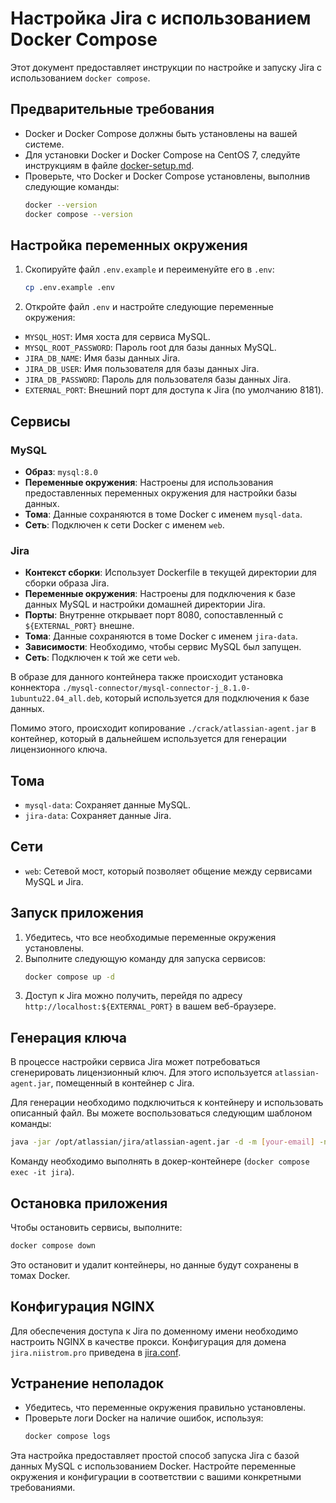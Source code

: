 # Настройка Jira с использованием Docker Compose

Этот документ предоставляет инструкции по настройке и запуску Jira с использованием `docker compose`.

## Предварительные требования

- Docker и Docker Compose должны быть установлены на вашей системе.
- Для установки Docker и Docker Compose на CentOS 7, следуйте инструкциям в файле [docker-setup.md](./docker-setup.md).
- Проверьте, что Docker и Docker Compose установлены, выполнив следующие команды:
  ```bash
  docker --version
  docker compose --version

## Настройка переменных окружения

1. Скопируйте файл `.env.example` и переименуйте его в `.env`:
   ```bash
   cp .env.example .env
   ```
2. Откройте файл `.env` и настройте следующие переменные окружения:

- `MYSQL_HOST`: Имя хоста для сервиса MySQL.
- `MYSQL_ROOT_PASSWORD`: Пароль root для базы данных MySQL.
- `JIRA_DB_NAME`: Имя базы данных Jira.
- `JIRA_DB_USER`: Имя пользователя для базы данных Jira.
- `JIRA_DB_PASSWORD`: Пароль для пользователя базы данных Jira.
- `EXTERNAL_PORT`: Внешний порт для доступа к Jira (по умолчанию 8181).

## Сервисы

### MySQL

- **Образ**: `mysql:8.0`
- **Переменные окружения**: Настроены для использования предоставленных переменных окружения для настройки базы данных.
- **Тома**: Данные сохраняются в томе Docker с именем `mysql-data`.
- **Сеть**: Подключен к сети Docker с именем `web`.

### Jira

- **Контекст сборки**: Использует Dockerfile в текущей директории для сборки образа Jira.
- **Переменные окружения**: Настроены для подключения к базе данных MySQL и настройки домашней директории Jira.
- **Порты**: Внутренне открывает порт 8080, сопоставленный с `${EXTERNAL_PORT}` внешне.
- **Тома**: Данные сохраняются в томе Docker с именем `jira-data`.
- **Зависимости**: Необходимо, чтобы сервис MySQL был запущен.
- **Сеть**: Подключен к той же сети `web`.

В образе для данного контейнера также происходит установка коннектора `./mysql-connector/mysql-connector-j_8.1.0-1ubuntu22.04_all.deb`, который используется для подключения к базе данных.

Помимо этого, происходит копирование `./crack/atlassian-agent.jar` в контейнер, который в дальнейшем используется для генерации лицензионного ключа.

## Тома

- `mysql-data`: Сохраняет данные MySQL.
- `jira-data`: Сохраняет данные Jira.

## Сети

- `web`: Сетевой мост, который позволяет общение между сервисами MySQL и Jira.

## Запуск приложения

1. Убедитесь, что все необходимые переменные окружения установлены.
2. Выполните следующую команду для запуска сервисов:
   ```bash
   docker compose up -d
   ```
3. Доступ к Jira можно получить, перейдя по адресу `http://localhost:${EXTERNAL_PORT}` в вашем веб-браузере.

## Генерация ключа

В процессе настройки сервиса Jira может потребоваться сгенерировать лицензионный ключ. Для этого используется `atlassian-agent.jar`, помещенный в контейнер с Jira.

Для генерации необходимо подключиться к контейнеру и использовать описанный файл. Вы можете воспользоваться следующим шаблоном команды:

   ```bash
   java -jar /opt/atlassian/jira/atlassian-agent.jar -d -m [your-email] -n BAT -p jira -o [host] -s [server-id]
   ```

Команду необходимо выполнять в докер-контейнере (`docker compose exec -it jira`).

## Остановка приложения

Чтобы остановить сервисы, выполните:
```bash
docker compose down
```

Это остановит и удалит контейнеры, но данные будут сохранены в томах Docker.

## Конфигурация NGINX

Для обеспечения доступа к Jira по доменному имени необходимо настроить NGINX в качестве прокси. Конфигурация для домена `jira.niistrom.pro` приведена в [jira.conf](./jira.conf).

## Устранение неполадок

- Убедитесь, что переменные окружения правильно установлены.
- Проверьте логи Docker на наличие ошибок, используя:
  ```bash
  docker compose logs
  ```

Эта настройка предоставляет простой способ запуска Jira с базой данных MySQL с использованием Docker. Настройте переменные окружения и конфигурации в соответствии с вашими конкретными требованиями.
